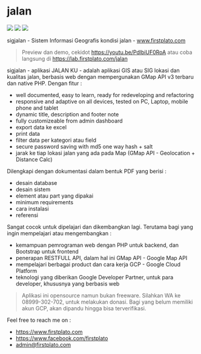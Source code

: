 # jalan

<img src="https://img.shields.io/github/license/ipang-dwi/xdesktop.svg" /> <img src="https://img.shields.io/badge/lab-firstplato.com-red.svg" /> <img src="https://img.shields.io/badge/need-donation-brightgreen.svg" />

sigjalan - Sistem Informasi Geografis kondisi jalan - www.firstplato.com

> Preview dan demo, cekidot https://youtu.be/PdlbiUF0RoA atau coba langsung di https://lab.firstplato.com/jalan

sigjalan - aplikasi JALAN KU - adalah aplikasi GIS atau SIG lokasi dan kualitas jalan, berbasis web dengan mempergunakan GMap API v3 terbaru dan native PHP. Dengan fitur :
- well documented, easy to learn, ready for redeveloping and refactoring
- responsive and adaptive on all devices, tested on PC, Laptop, mobile phone and tablet
- dynamic title, description and footer note
- fully customizeable from admin dashboard
- export data ke excel
- print data
- filter data per kategori atau field
- secure password saving with md5 one way hash + salt
- jarak ke tiap lokasi jalan yang ada pada Map (GMap API - Geolocation + Distance Calc)

Dilengkapi dengan dokumentasi dalam bentuk PDF yang berisi :
- desain database
- desain sistem
- element atau part yang dipakai
- minimum requirements
- cara instalasi
- referensi

Sangat cocok untuk dipelajari dan dikembangkan lagi. Terutama bagi yang ingin mempelajari atau mengembangkan :
- kemampuan pemrograman web dengan PHP untuk backend, dan Bootstrap untuk frontend
- penerapan RESTFULL API, dalam hal ini GMap API - Google Map API
- mempelajari berbagai product dan cara kerja GCP - Google Cloud Platform
- teknologi yang diberikan Google Developer Partner, untuk para developer, khususnya yang berbasis web

> Aplikasi ini opensource namun bukan freeware. Silahkan WA ke 08999-302-702, untuk melakukan donasi. Bagi yang belum memiliki akun GCP, akan dipandu hingga bisa terverifikasi.

Feel free to reach me on :
- https://www.firstplato.com
- https://www.facebook.com/firstplato
- admin@firstplato.com
